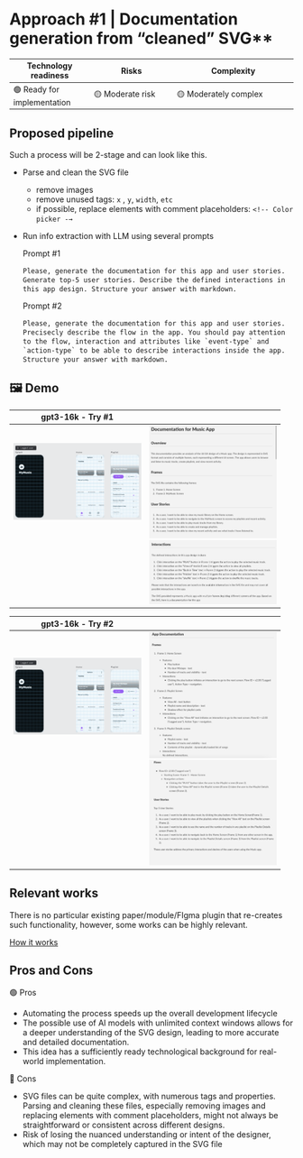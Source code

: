 # Approach #1 | Documentation generation from “cleaned” SVG**

| Technology readiness | Risks | Complexity |
| ----- | ----- | ---------- |
| 🟢 Ready for implementation | <div style="width: 100pt"> 🟡 Moderate risk | <div style="width: 150pt"> 🟡 Moderately complex |


## Proposed pipeline

Such a process will be 2-stage and can look like this. 
    
- Parse and clean the SVG file
    - remove images
    - remove unused tags:  `x` , `y`, `width`, `etc`
    - if possible, replace elements with comment placeholders: `<!-- Color picker -→`
- Run info extraction with LLM using several prompts
    
    Prompt #1
    ```
    Please, generate the documentation for this app and user stories. Generate top-5 user stories. Describe the defined interactions in this app design. Structure your answer with markdown.
    ```
    Prompt #2
    ```
    Please, generate the documentation for this app and user stories. Precisecly describe the flow in the app. You should pay attention to the flow, interaction and attributes like `event-type` and `action-type` to be able to describe interactions inside the app. Structure your answer with markdown.
    ```

##  🖼️ Demo

| gpt3-16k - Try #1 |  |
| --- | --- |
| <div style="width: 170pt"> ![screenshot_2023-06-15_at_13.59.23.png](reports/figures/screenshot_2023-06-15_at_13.59.23.png)  <br><br><br><br><br><br><br><br>   | <div style="width: 170pt"> ![screenshot_2023-06-15_at_13.56.34.png](reports/figures/screenshot_2023-06-15_at_13.56.34.png) ![screenshot_2023-06-15_at_13.56.40.png](reports/figures/screenshot_2023-06-15_at_13.56.40.png) |

| gpt3-16k - Try #2 |  |
| --- | --- |
| <div style="width: 170pt"> ![screenshot_2023-06-15_at_13.59.23.png](reports/figures/screenshot_2023-06-15_at_13.59.23.png) <br><br><br><br><br><br><br><br><br><br><br><br> | <div style="width: 170pt"> ![screenshot_2023-06-15_at_13.57.10.png](reports/figures/screenshot_2023-06-15_at_13.57.10.png) ![screenshot_2023-06-15_at_13.57.15.png](reports/figures/screenshot_2023-06-15_at_13.57.15.png) |

## Relevant works

There is no particular existing paper/module/FIgma plugin that re-creates such functionality, however, some works can be highly relevant. 
    
[How it works](https://www.documatic.com/how-it-works)

## Pros and Cons

🟢 Pros
    
- Automating the process speeds up the overall development lifecycle
- The possible use of AI models with unlimited context windows allows for a deeper understanding of the SVG design, leading to more accurate and detailed documentation.
- This idea has a sufficiently ready technological background for real-world implementation.

🔴 Cons

- SVG files can be quite complex, with numerous tags and properties. Parsing and cleaning these files, especially removing images and replacing elements with comment placeholders, might not always be straightforward or consistent across different designs.
- Risk of losing the nuanced understanding or intent of the designer, which may not be completely captured in the SVG file
